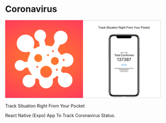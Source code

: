 # Coronavirus

![alt text](<https://raw.githubusercontent.com/0x77dev/coronavirus/master/assets/Social%20preview%20(Github).png> "Social Preview")

Track Situation Right From Your Pocket

React Native (Expo) App To Track Coronavirus Status.
